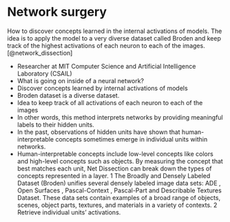 # Network surgery
<!-- #TODO: Broden dataset
http://netdissect.csail.mit.edu/ (Paper)
https://medium.com/analytics-vidhya/demystifying-hidden-units-in-neural-networks-through-network-dissection-7d3ac657c428 (Simplified explanation of the paper in form of a blog) -->
How to discover concepts learned in the internal activations of models. The idea is to apply the model to a very diverse dataset called Broden and keep track of the highest activations of each neuron to each of the images. [@network_dissection]

- Researcher at MIT Computer Science and Artificial Intelligence Laboratory (CSAIL)
- What is going on inside of a neural network?
- Discover concepts learned by internal activations of models
- Broden dataset is a diverse dataset. 
- Idea to keep track of all activations of each neuron to each of the images
- In other words, this method interprets networks by providing meaningful labels to their hidden units.
- In the past, observations of hidden units have shown that human-interpretable concepts sometimes emerge in individual units within networks.
- Human-interpretable concepts include low-level concepts like colors and high-level concepts such as objects. By measuring the concept that best matches each unit, Net Dissection can break down the types of concepts represented in a layer.
1 The Broadly and Densely Labeled Dataset (Broden) unifies several densely labeled image data sets: ADE , Open Surfaces , Pascal-Context , Pascal-Part and Describable Textures Dataset. These data sets contain examples of a broad range of objects, scenes, object parts, textures, and materials in a variety of contexts.
2 Retrieve individual units’ activations. 